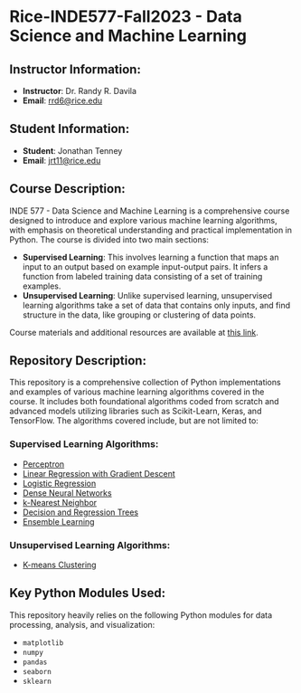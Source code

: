 # Rice-INDE577-Fall2023 - Data Science and Machine Learning

## Instructor Information:
- **Instructor**: Dr. Randy R. Davila
- **Email**: [rrd6@rice.edu](mailto:rrd6@rice.edu)

## Student Information:
- **Student**: Jonathan Tenney
- **Email**: [jrt11@rice.edu](mailto:jrt11@rice.edu)

## Course Description:
INDE 577 - Data Science and Machine Learning is a comprehensive course designed to introduce and explore various machine learning algorithms, with emphasis on theoretical understanding and practical implementation in Python. The course is divided into two main sections:

- **Supervised Learning**: This involves learning a function that maps an input to an output based on example input-output pairs. It infers a function from labeled training data consisting of a set of training examples.
- **Unsupervised Learning**: Unlike supervised learning, unsupervised learning algorithms take a set of data that contains only inputs, and find structure in the data, like grouping or clustering of data points.

Course materials and additional resources are available at [this link](https://github.com/RandyRDavila/Data_Science_and_Machine_Learning_Spring_2022).

## Repository Description:
This repository is a comprehensive collection of Python implementations and examples of various machine learning algorithms covered in the course. It includes both foundational algorithms coded from scratch and advanced models utilizing libraries such as Scikit-Learn, Keras, and TensorFlow. The algorithms covered include, but are not limited to:

### Supervised Learning Algorithms:
- [Perceptron](./Supervised%20Learning/Perceptron)
- [Linear Regression with Gradient Descent](./Supervised%20Learning/Linear%20Regression%20with%20Gradient%20Descent)
- [Logistic Regression](./Supervised%20Learning/Logistic%20Regression)
- [Dense Neural Networks](./Supervised%20Learning/Dense%20Neural%20Networks)
- [k-Nearest Neighbor](./Supervised%20Learning/k-Nearest%20Neighbor)
- [Decision and Regression Trees](./Supervised%20Learning/Decision%20and%20Regression%20Trees)
- [Ensemble Learning](./Supervised%20Learning/Ensemble%20Learning)

### Unsupervised Learning Algorithms:
- [K-means Clustering](./Unsupervised%20Learning/K-means%20Clustering)

## Key Python Modules Used:
This repository heavily relies on the following Python modules for data processing, analysis, and visualization:
- `matplotlib`
- `numpy`
- `pandas`
- `seaborn`
- `sklearn`